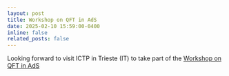```yaml
---
layout: post
title: Workshop on QFT in AdS
date: 2025-02-10 15:59:00-0400
inline: false
related_posts: false
---
```


Looking forward to visit ICTP in Trieste (IT) to take part of the <a href="https://www.igap-ts.it/2024/07/23/workshop-on-qft-in-ads/" target="_blank">Workshop on QFT in AdS<br/>
   

